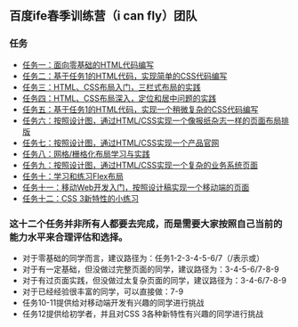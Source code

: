 ## 百度ife春季训练营（i can fly）团队

### 任务
* [任务一：面向零基础的HTML代码编写](https://github.com/fe-icanfly/task1)
* [任务二：基于任务1的HTML代码，实现简单的CSS代码编写](https://github.com/fe-icanfly/task2)
* [任务三：HTML、CSS布局入门，三栏式布局的实践](https://github.com/fe-icanfly/task3)
* [任务四：HTML、CSS布局深入，定位和居中问题的实践](https://github.com/fe-icanfly/task4)
* [任务五：基于任务1的HTML代码，实现一个稍微复杂的CSS代码编写](https://github.com/fe-icanfly/task5)
* [任务六：按照设计图，通过HTML/CSS实现一个像报纸杂志一样的页面布局排版](https://github.com/fe-icanfly/task6)
* [任务七：按照设计图，通过HTML/CSS实现一个产品官网](https://github.com/fe-icanfly/task7)
* [任务八：网格/栅格化布局学习与实践](https://github.com/fe-icanfly/task8)
* [任务九：按照设计图，通过HTML/CSS实现一个复杂的业务系统页面](https://github.com/fe-icanfly/task9)
* [任务十：学习和练习Flex布局](https://github.com/fe-icanfly/task10)
* [任务十一：移动Web开发入门，按照设计稿实现一个移动端的页面](https://github.com/fe-icanfly/task11)
* [任务十二：CSS 3新特性的小练习](https://github.com/fe-icanfly/task12)

### 这十二个任务并非所有人都要去完成，而是需要大家按照自己当前的能力水平来合理评估和选择。
* 对于零基础的同学而言，建议路径为：任务1-2-3-4-5-6/7（/表示或）
* 对于有一定基础，但没做过完整页面的同学，建议路径为：3-4-5-6/7-8-9
* 对于有过页面实践，但没做过太复杂页面的同学，建议路径为：3-4-6/7-8-9
* 对于已经经验很丰富的同学，可以直接做：7-9
* 任务10-11提供给对移动端开发有兴趣的同学进行挑战
* 任务12提供给初学者，并且对CSS 3各种新特性有兴趣的同学进行挑战